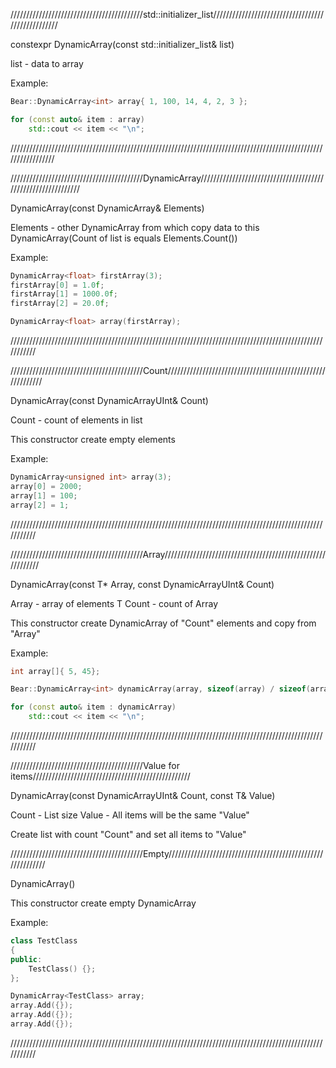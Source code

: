 //////////////////////////////////////////std::initializer_list//////////////////////////////////////////////////

constexpr DynamicArray(const std::initializer_list<T>& list)

list - data to array

Example:
```C++
Bear::DynamicArray<int> array{ 1, 100, 14, 4, 2, 3 };

for (const auto& item : array)
	std::cout << item << "\n";
```

/////////////////////////////////////////////////////////////////////////////////////////////////////////////////

//////////////////////////////////////////DynamicArray/////////////////////////////////////////////////////////////

DynamicArray(const DynamicArray<T>& Elements)

Elements - other DynamicArray<T> from which copy data to this DynamicArray(Count of list is equals Elements.Count())

Example:

```C++
DynamicArray<float> firstArray(3);
firstArray[0] = 1.0f;
firstArray[1] = 1000.0f;
firstArray[2] = 20.0f;

DynamicArray<float> array(firstArray);
```

///////////////////////////////////////////////////////////////////////////////////////////////////////////

//////////////////////////////////////////Count////////////////////////////////////////////////////////////

DynamicArray(const DynamicArrayUInt& Count)

Count - count of elements in list

This constructor create empty elements

Example:

```C++
DynamicArray<unsigned int> array(3);
array[0] = 2000;
array[1] = 100;
array[2] = 1;
```

///////////////////////////////////////////////////////////////////////////////////////////////////////////

//////////////////////////////////////////Array////////////////////////////////////////////////////////////

DynamicArray(const T* Array, const DynamicArrayUInt& Count)

Array - array of elements T
Count - count of Array

This constructor create DynamicArray of "Count" elements and copy from "Array"

Example:

```C++
int array[]{ 5, 45};

Bear::DynamicArray<int> dynamicArray(array, sizeof(array) / sizeof(array[0]));

for (const auto& item : dynamicArray)
	std::cout << item << "\n";
```

///////////////////////////////////////////////////////////////////////////////////////////////////////////

//////////////////////////////////////////Value for items//////////////////////////////////////////////////

DynamicArray(const DynamicArrayUInt& Count, const T& Value)

Count - List size
Value - All items will be the same "Value"

Create list with count "Count" and set all items to "Value"

//////////////////////////////////////////Empty////////////////////////////////////////////////////////////

DynamicArray()

This constructor create empty DynamicArray

Example:

```C++
class TestClass
{
public:
	TestClass() {};
};

DynamicArray<TestClass> array;
array.Add({});
array.Add({});
array.Add({});
```

///////////////////////////////////////////////////////////////////////////////////////////////////////////